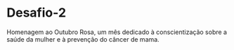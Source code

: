 # Desafio-2
Homenagem ao Outubro Rosa, um mês dedicado à conscientização sobre a saúde da mulher e à prevenção do câncer de mama.
